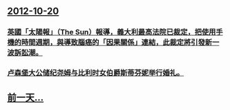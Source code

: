 ## [2012-10-20](/zh/news/2012/10/20/index.md)

### [ 英國「太陽報」（The Sun）報導，義大利最高法院已裁定，把使用手機的時間週期，與導致腦癌的「因果關係」連結，此裁定將引發新一波訴訟潮。](/zh/news/2012/10/20/英國-太陽報-The-Sun-報導-義大利最高法院已裁定-把使用手機的時間週期-與導致腦癌的-因果關係-連結-此裁定.md)
### [卢森堡大公储纪尧姆与比利时女伯爵斯蒂芬妮举行婚礼。](/zh/news/2012/10/20/卢森堡大公储纪尧姆与比利时女伯爵斯蒂芬妮举行婚礼.md)
## [前一天...](/zh/news/2012/10/18/index.md)


